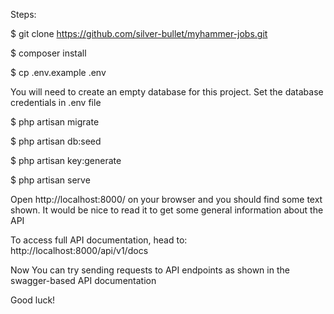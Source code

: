 Steps:

$ git clone https://github.com/silver-bullet/myhammer-jobs.git

$ composer install

$ cp .env.example .env

You will need to create an empty database for this project.
Set the database credentials in .env file

$ php artisan migrate

$ php artisan db:seed

$ php artisan key:generate

$ php artisan serve

Open http://localhost:8000/ on your browser and you should find some text shown. 
It would be nice to read it to get some general information about the API

To access full API documentation, head to:
http://localhost:8000/api/v1/docs

Now You can try sending requests to API endpoints as shown in the swagger-based API documentation

Good luck!

